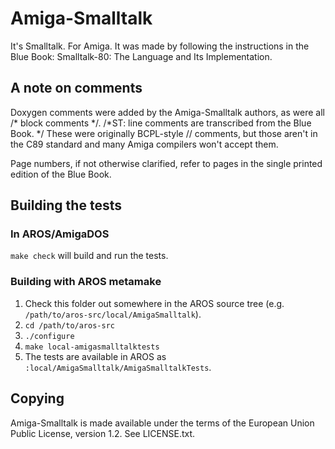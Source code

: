 # Amiga-Smalltalk

It's Smalltalk. For Amiga. It was made by following the instructions in the Blue Book:
Smalltalk-80: The Language and Its Implementation.

## A note on comments

Doxygen comments were added by the Amiga-Smalltalk authors, as were all /* block comments */.
/*ST:  line comments are transcribed from the Blue Book. */ These were originally BCPL-style
// comments, but those aren't in the C89 standard and many Amiga compilers won't accept them.

Page numbers, if not otherwise clarified, refer to pages in the single printed edition of the Blue Book.

## Building the tests

### In AROS/AmigaDOS

`make check` will build and run the tests.

### Building with AROS metamake

1. Check this folder out somewhere in the AROS source tree (e.g. `/path/to/aros-src/local/AmigaSmalltalk`).
2. `cd /path/to/aros-src`
3. `./configure`
4. `make local-amigasmalltalktests`
5. The tests are available in AROS as `:local/AmigaSmalltalk/AmigaSmalltalkTests`.


## Copying

Amiga-Smalltalk is made available under the terms of the European Union Public License, version 1.2. See LICENSE.txt.